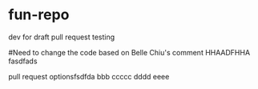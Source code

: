 # fun-repo

dev for draft pull request testing

#Need to change the code based on Belle Chiu's comment
HHAADFHHA
fasdfads

pull request optionsfsdfda bbb ccccc dddd eeee
